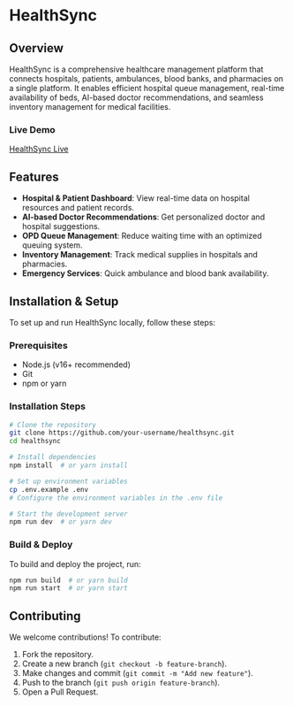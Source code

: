 # HealthSync

## Overview
HealthSync is a comprehensive healthcare management platform that connects hospitals, patients, ambulances, blood banks, and pharmacies on a single platform. It enables efficient hospital queue management, real-time availability of beds, AI-based doctor recommendations, and seamless inventory management for medical facilities.

### **Live Demo**
[HealthSync Live](https://healthsync-alpha.vercel.app)

## Features
- **Hospital & Patient Dashboard**: View real-time data on hospital resources and patient records.
- **AI-based Doctor Recommendations**: Get personalized doctor and hospital suggestions.
- **OPD Queue Management**: Reduce waiting time with an optimized queuing system.
- **Inventory Management**: Track medical supplies in hospitals and pharmacies.
- **Emergency Services**: Quick ambulance and blood bank availability.

## Installation & Setup
To set up and run HealthSync locally, follow these steps:

### **Prerequisites**
- Node.js (v16+ recommended)
- Git
- npm or yarn

### **Installation Steps**
```bash
# Clone the repository
git clone https://github.com/your-username/healthsync.git
cd healthsync

# Install dependencies
npm install  # or yarn install

# Set up environment variables
cp .env.example .env
# Configure the environment variables in the .env file

# Start the development server
npm run dev  # or yarn dev
```

### **Build & Deploy**
To build and deploy the project, run:
```bash
npm run build  # or yarn build
npm run start  # or yarn start
```

## **Contributing**
We welcome contributions! To contribute:
1. Fork the repository.
2. Create a new branch (`git checkout -b feature-branch`).
3. Make changes and commit (`git commit -m "Add new feature"`).
4. Push to the branch (`git push origin feature-branch`).
5. Open a Pull Request.

